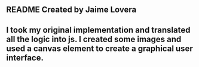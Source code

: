 README
Created by Jaime Lovera
-----------------------------------------------------------------------------
I took my original implementation and translated all the logic into js.
I created some images and used a canvas element to create a graphical user
interface.
-----------------------------------------------------------------------------
